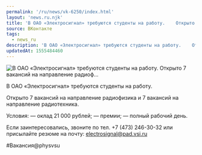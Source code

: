 ```yaml
---
permalink: '/ru/news/vk-6250/index.html'
layout: 'news.ru.njk'
title: 'В ОАО «Электросигнал» требуются студенты на работу.    Открыто 7 вакансий на направление радиоф…'
source: ВКонтакте
tags:
  - news_ru
description: 'В ОАО «Электросигнал» требуются студенты на работу.    Открыто 7 вакансий на направление радиоф…'
updatedAt: 1555484460
---
```

![В ОАО «Электросигнал» требуются студенты на работу.    Открыто 7 вакансий на направление радиоф…](https://sun9-13.userapi.com/impf/c851336/v851336672/fbb2e/-XRIsHlIctc.jpg?size=900x600&quality=96&proxy=1&sign=6a913ebda9110c834e2f406a2b8eb208&c_uniq_tag=1LHniOG0D_z62Mk3fVdC57yXKwdwyT5dxL-Qb9OfQws&type=album)

В ОАО «Электросигнал» требуются студенты на работу.

Открыто 7 вакансий на направление радиофизика и 7 вакансий на направление радиотехника.

Условия:
— оклад 21 000 рублей;
— премии;
— полный рабочий день.

Если заинтересовались, звоните по тел. +7 (473) 246-30-32 или присылайте резюме на почту: electrosignal@pad.vsi.ru

#Вакансия@physvsu
